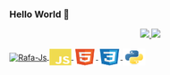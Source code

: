 ### Hello World 👋

<!--

- 🌱 I’m currently learning Front-End
- 📫 How to reach me: https://odiegosilva.dev.br
-->


  <div align="center">
  <a href="https://github.com/odiegosilva1">
  <img height="180em" src="https://github-readme-stats.vercel.app/api?username=odiegosilva1&show_icons=true&theme=dark&include_all_commits=true&count_private=true"/>
  <img height="180em" src="https://github-readme-stats.vercel.app/api/top-langs/?username=odiegosilva1&layout=compact&langs_count=7&theme=dark"/>
</div>

<div style="display: inline"><br>
  <img align="center" alt="Rafa-Js" height="30" width="40" src="https://cdn.jsdelivr.net/gh/devicons/devicon/icons/flutter/flutter-original.svg">
  <img align="center" alt="Rafa-Js" height="30" width="40" src="https://raw.githubusercontent.com/devicons/devicon/master/icons/javascript/javascript-plain.svg">
  <img align="center" alt="Rafa-HTML" height="30" width="40" src="https://raw.githubusercontent.com/devicons/devicon/master/icons/html5/html5-original.svg">
  <img align="center" alt="Rafa-CSS" height="30" width="40" src="https://raw.githubusercontent.com/devicons/devicon/master/icons/css3/css3-original.svg">
  <img align="center" alt="Rafa-Python" height="30" width="40" src="https://raw.githubusercontent.com/devicons/devicon/master/icons/python/python-original.svg">
</div>
  
  ##
 

 



 
